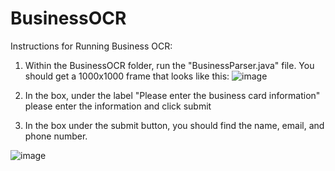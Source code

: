 # BusinessOCR

Instructions for Running Business OCR:

1. Within the BusinessOCR folder, run the "BusinessParser.java" file. You should get a 1000x1000 frame that looks like this:
![image](https://user-images.githubusercontent.com/28583546/94214183-daf90300-fea6-11ea-86c4-dd0bb735e43d.png)

2. In the box, under the label "Please enter the business card information" please enter the information and click submit

3. In the box under the submit button, you should find the name, email, and phone number.

![image](https://user-images.githubusercontent.com/28583546/94214247-07148400-fea7-11ea-9708-976d1c01df75.png)
